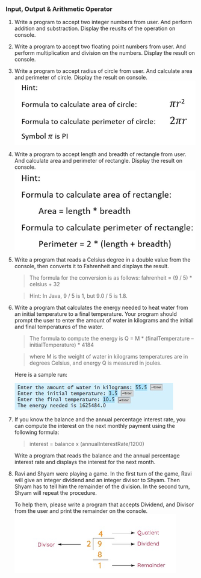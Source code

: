 ### Input, Output & Arithmetic Operator

1. Write a program to accept two integer numbers from user. And perform addition and substraction. Display the reuslts of the operation on console.

2. Write a program to accept two floating point numbers from user. And perform multiplication and division on the numbers. Display the result on console.

3. Write a program to accept radius of circle from user. And calculate area and perimeter of circle. Display the result on console.
![formula](./resources/q3.jpg)

4. Write a program to accept length and breadth of rectangle from user. And calculate area and perimeter of rectangle. Display the result on console.
![formula](./resources/q4.jpg)

5. Write a program that reads a Celsius degree in a
double value from the console, then converts it to Fahrenheit and displays the result.

    >The formula for the conversion is as follows:
    >fahrenheit = (9 / 5) * celsius + 32

    >Hint: In Java, 9 / 5 is 1, but 9.0 / 5 is 1.8.

6. Write a program that calculates the energy needed to
heat water from an initial temperature to a final temperature. Your program should prompt the user to enter the amount of water in kilograms and the initial and final temperatures of the water.

    >The formula to compute the energy is
    >Q = M * (finalTemperature – initialTemperature) * 4184

    >where M is the weight of water in kilograms temperatures are in degrees Celsius, and energy Q is measured in joules. 
    
    Here is a sample run:
    
    ![sample run](./resources/q6.jpg)

7. If you know the balance and the annual percentage interest rate, you can compute the interest on the next monthly payment using the following formula:

    >interest = balance x (annualInterestRate/1200)

    Write a program that reads the balance and the annual percentage interest rate and displays the interest for the next month.

8. Ravi and Shyam were playing a game. In the first turn of the game, Ravi will give an integer dividend and an integer divisor to Shyam. Then Shyam has to tell him the remainder of the division. In the second turn, Shyam will repeat the procedure. 

    To help them, please write a program that accepts Dividend, and Divisor from the user and print the remainder on the console.
    ![hint](./resources/q8.jpg)